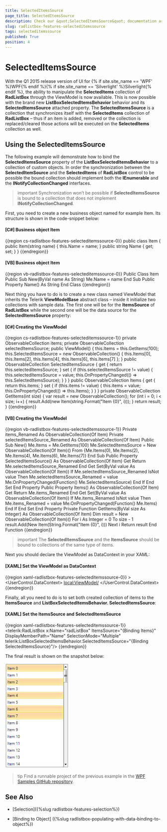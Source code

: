 ```yaml
---
title: SelectedItemsSource
page_title: SelectedItemsSource
description: Check our &quot;SelectedItemsSource&quot; documentation article for the RadListBox {{ site.framework_name }} control.
slug: radlistbox-features-selecteditemssource
tags: selecteditemssource
published: True
position: 4
---
```


# SelectedItemsSource

With the Q1 2015 release version of UI for {% if site.site_name == 'WPF' %}WPF{% endif %}{% if site.site_name == 'Silverlight' %}Silverlight{% endif %}, the ability to manipulate the __SelectedItems__ collection of __RadListBox__ through the ViewModel is now available. This is now possible with the brand new __ListBoxSelectedItemsBehavior__ behavior and its __SelectedItemsSource__ attached property. The __SelectedItemsSource__ is a collection that synchronizes itself with the __SelectedItems__ collection of __RadListBox__ – thus if an item is added, removed or the collection is replaced/cleared those actions will be executed on the __SelectedItems__ collection as well.

## Using the SelectedItemsSource

The following example will demonstrate how to bind the __SelectedItemsSource__ property of the __ListBoxSelectedItemsBehavior__ to a collection of custom objects. In order the synchronization between the __SelectedItemSource__ and the __SelectedItems__ of __RadListBox__ control to be possible the bound collection should implement both the __IEnumerable__ and the __INotifyCollectionChanged__ interfaces.

>important Synchronization won’t be possible if __SelectedItemsSource__ is bound to a collection that does not implement __INotifyCollectionChanged__.

First, you need to create a new business object named for example Item. Its structure is shown in the code-snippet below:

#### __[C#]  Business object Item__

{{region cs-radlistbox-features-selecteditemssource-0}}
	public class Item
	{
		public Item(string name)
		{
			this.Name = name;
		}
		public string Name { get; set; }
	}
{{endregion}}

#### __[VB]  Business object Item__

{{region vb-radlistbox-features-selecteditemssource-0}}
	Public Class Item
	    Public Sub New(ByVal name As String)
	        Me.Name = name
	    End Sub
	    Public Property Name() As String
	End Class
{{endregion}}

Next thing you have to do is to create a new class named ViewModel that inherits the Telerik __ViewModelBase__ abstract class – inside it initialize two collections with sample data. The first one will be for the __ItemsSource__ of __RadListBox__ while the second one will be the data source for the __SelectedItemsSource__ property:

#### __[C#]  Creating the ViewModel__

{{region cs-radlistbox-features-selecteditemssource-1}}
	private ObservableCollection<Item> items;
	private ObservableCollection<Item> selectedItemsSource;
	public ViewModel()
	{
		this.Items = this.GetItems(100);
		this.SelectedItemsSource = new ObservableCollection<Item>() { this.Items[0], this.Items[2], this.Items[4], this.Items[6], this.Items[7] }; 
	}
	public ObservableCollection<Item> SelectedItemsSource
	{
		get
		{
			return this.selectedItemsSource;
		}
		set
		{
			if (this.selectedItemsSource != value)
			{
				this.selectedItemsSource = value;
				this.OnPropertyChanged(() => this.SelectedItemsSource);
			}
		}
	}
	public ObservableCollection<Item> Items
	{
		get
		{
			return this.items;
		}
		set
		{
			if (this.items != value)
			{
				this.items = value;
				this.OnPropertyChanged(() => this.Items);
			}
		}
	}
	private ObservableCollection<Item> GetItems(int size)
	{
		var result = new ObservableCollection<Item>();
		for (int i = 0; i < size; i++)
		{
			result.Add(new Item(string.Format("Item {0}", i)));
		}
		return result;
	}
{{endregion}}

#### __[VB]  Creating the ViewModel__

{{region vb-radlistbox-features-selecteditemssource-1}}
	Private items_Renamed As ObservableCollection(Of Item)
	Private selectedItemsSource_Renamed As ObservableCollection(Of Item)
	Public Sub New()
	    Me.Items = Me.GetItems(100)
	    Me.SelectedItemsSource = New ObservableCollection(Of Item)() From {Me.Items(0), Me.Items(2), Me.Items(4), Me.Items(6), Me.Items(7)}
	End Sub
	Public Property SelectedItemsSource() As ObservableCollection(Of Item)
	    Get
	        Return Me.selectedItemsSource_Renamed
	    End Get
	    Set(ByVal value As ObservableCollection(Of Item))
	        If Me.selectedItemsSource_Renamed IsNot value Then
	            Me.selectedItemsSource_Renamed = value
	            Me.OnPropertyChanged(Function() Me.SelectedItemsSource)
	        End If
	    End Set
	End Property
	Public Property Items() As ObservableCollection(Of Item)
	    Get
	        Return Me.items_Renamed
	    End Get
	    Set(ByVal value As ObservableCollection(Of Item))
	        If Me.items_Renamed IsNot value Then
	            Me.items_Renamed = value
	            Me.OnPropertyChanged(Function() Me.Items)
	        End If
	    End Set
	End Property
	Private Function GetItems(ByVal size As Integer) As ObservableCollection(Of Item)
	    Dim result = New ObservableCollection(Of Item)()
	    For i As Integer = 0 To size - 1
	        result.Add(New Item(String.Format("Item {0}", i)))
	    Next i
	    Return result
	End Function
{{endregion}}

>important The __SelectedItemsSource__ and the __ItemsSource__ should be bound to collections of the same type of items.

Next you should declare the ViewModel as DataContext in your XAML:

#### __[XAML]  Set the ViewModel as DataContext__

{{region xaml-radlistbox-features-selecteditemssource-0}}
	>
	<UserControl.DataContext>
	    <local:ViewModel/>
	</UserControl.DataContext>
{{endregion}}

Finally, all you need to do is to set both created collection of items to the __ItemsSource__ and __ListBoxSelectedItemsBehavior. SelectedItemsSource__:

#### __[XAML]  Set the ItemsSource and SelectedItemsSource__

{{region xaml-radlistbox-features-selecteditemssource-1}}
	<telerik:RadListBox x:Name="radListBox" ItemsSource="{Binding Items}"
	                    DisplayMemberPath="Name"
	                    SelectionMode="Multiple"
	                    telerik:ListBoxSelectedItemsBehavior.SelectedItemsSource="{Binding SelectedItemsSource}"/>
{{endregion}}

The final result is shown on the snapshot below:

![radlistbox-features-selecteditemssource-1](images/radlistbox_features_selecteditemssource_01.png)

>tip Find a runnable project of the previous example in the [WPF Samples GitHub repository](https://github.com/telerik/xaml-sdk/tree/master/ListBox/SelectedItemsSource).

## See Also

* [Selection]({%slug radlistbox-features-selection%})

* [Binding to Object] ({%slug radlistbox-populating-with-data-binding-to-object%})